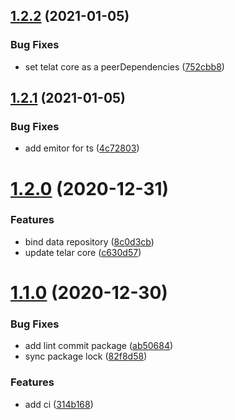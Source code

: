 ## [1.2.2](https://github.com/telarpress/telar-mongo-js/compare/v1.2.1...v1.2.2) (2021-01-05)


### Bug Fixes

* set telat core as a peerDependencies ([752cbb8](https://github.com/telarpress/telar-mongo-js/commit/752cbb84e4a8395a59dfebb602a9031370e5434b))

## [1.2.1](https://github.com/telarpress/telar-mongo-js/compare/v1.2.0...v1.2.1) (2021-01-05)


### Bug Fixes

* add emitor for ts ([4c72803](https://github.com/telarpress/telar-mongo-js/commit/4c72803a725457c2ec7f2e719acfb99a87ee176b))

# [1.2.0](https://github.com/telarpress/telar-mongo-js/compare/v1.1.0...v1.2.0) (2020-12-31)


### Features

* bind data repository ([8c0d3cb](https://github.com/telarpress/telar-mongo-js/commit/8c0d3cbffc611df37c92c19fa87a16c4bc9c51e2))
* update telar core ([c630d57](https://github.com/telarpress/telar-mongo-js/commit/c630d57ae26e63f805e448c425db0294750d1785))

# [1.1.0](https://github.com/telarpress/telar-mongo-js/compare/v1.0.2...v1.1.0) (2020-12-30)


### Bug Fixes

* add lint commit package ([ab50684](https://github.com/telarpress/telar-mongo-js/commit/ab506844e6c3a3b74df9c33f35fab192e1a5254d))
* sync package lock ([82f8d58](https://github.com/telarpress/telar-mongo-js/commit/82f8d588f791895a025506765296250b6d92c12e))


### Features

* add ci ([314b168](https://github.com/telarpress/telar-mongo-js/commit/314b1684e729e2cc177665d945f25117a80b83c6))
